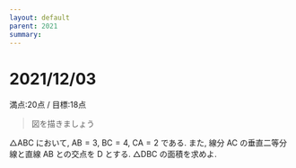 ```yaml
---
layout: default
parent: 2021
summary: 
---
```


# 2021/12/03

満点:20点 / 目標:18点

> 図を描きましょう

$\triangle \mathrm{ABC}$ において, $\mathrm{AB}=3$, $\mathrm{BC}=4$, $\mathrm{CA}=2$ である. また, 線分 $\mathrm{AC}$ の垂直二等分線と直線 $\mathrm{AB}$ との交点を $\mathrm{D}$ とする. $\triangle \mathrm{DBC}$ の面積を求めよ.